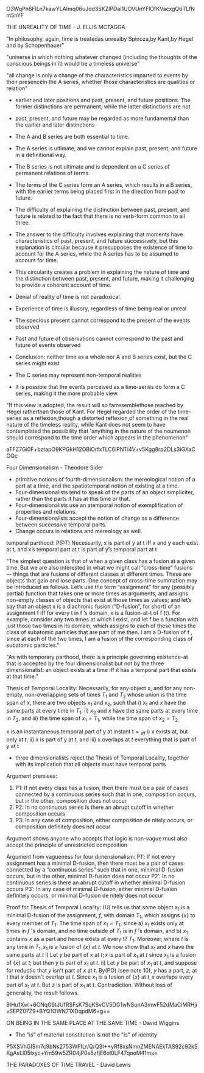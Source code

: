 O3WqPh6FILn7kawYLAImq06uJdd3SKZlPDaI1UOVUnYFlOfKVacxgQ6TLfNm5nYF

THE UNREALITY OF TIME - J. ELLIS MCTAGGA

"In philosophy, again, time is treatedas unrealby Spinoza,by Kant,by Hegel and by Schopenhauer"

"universe in which nothing whatever changed (including the thoughts of the conscious beings in it) would be a timeless universe"

"all change is only a change of the characteristics imparted to events by their presencein the A series, whether those characteristics are qualities or relation"

 - earlier and later positions and past, present, and future positions. The former distinctions are permanent, while the latter distinctions are not
 - past, present, and future may be regarded as more fundamental than the earlier and later distinctions

 - The A and B series are both essential to time.
 - The A series is ultimate, and we cannot explain past, present, and future in a definitional way.
 - The B series is not ultimate and is dependent on a C series of permanent relations of terms.
 - The terms of the C series form an A series, which results in a B series, with the earlier terms being placed first in the direction from past to future.

 - The difficulty of explaining the distinction between past, present, and future is related to the fact that there is no verb-form common to all three.
 - The answer to the difficulty involves explaining that moments have characteristics of past, present, and future successively, but this explanation is circular because it presupposes the existence of time to account for the A series, while the A series has to be assumed to account for time.
 - This circularity creates a problem in explaining the nature of time and the distinction between past, present, and future, making it challenging to provide a coherent account of time.

 - Denial of reality of time is not paradoxical
 - Experience of time is illusory, regardless of time being real or unreal
 - The specious present cannot correspond to the present of the events observed
 - Past and future of observations cannot correspond to the past and future of events observed
 - Conclusion: neither time as a whole nor A and B series exist, but the C series might exist
 - The C series may represent non-temporal realities
 - It is possible that the events perceived as a time-series do form a C series, making it the more probable view.

"If this view is adopted, the result will so farresemblethose reached by Hegel ratherthan those of Kant. For Hegel regarded the order of the time-series as a reflexion,though a distorted reflexion,of something in the real nature of the timeless reality, while Kant
does not seem to have contemplated the possibility that 'anything in the nature of the noumenon should correspond to the time order which appears in the phenomenon"

aTFZ7Gi0F+bztapO9KPGkH12OBiOrfxTLC6iPNTl4V+v5Kgg8rp2DLs3iGXaCOQc

Four Dimensionalism - Theodore Sider

 - primitive notions of fourth-dimensionalism: the mereological notion of a part at a time, and the spatiotemporal notion of existing at a time.
 - Four-dimensionalists tend to speak of the parts of an object simpliciter, rather than the parts it has at this time or that.
 - Four-dimensionalists use an atemporal notion of exemplification of properties and relations.
 - Four-dimensionalists accept the notion of change as a difference between successive temporal parts.
 - Change occurs in relations and mereology as well.

temporal parthood: P@T) Necessarily, x is part of y at t iff x and y each exist at t, and x’s temporal part at t is part of y’s temporal part at t

"The simplest question is that of when a given class has a fusion at a given time. But we are also interested in what we might call “cross-time” fusions — things that are fusions of different classes at different times. These are objects that gain and lose parts. One concept of cross-time summation may be introduced as follows. Let’s use the term “assignment” for any (possibly partial)
function that takes one or more times as arguments, and assigns non-empty classes of objects that exist at those times as values; and let’s say that an object x is a diachronic fusion (“D-fusion”, for short) of an assignment f iff for every t in
f ’s domain, x is a fusion-at-t of f (t). For example, consider any two times at which I exist, and let f be a function with just those two times in its domain, which assigns to each of these times the class of subatomic particles that are part of me then. I am a D-fusion of f , since at each of the two times, I am a fusion of the corresponding class of subatomic particles."

"As with temporary parthood, there is a principle governing existence-at that is accepted by the four dimensionalist but not by the three dimensionalist: an object exists at a time iff it has a temporal part that exists at that time."

Thesis of Temporal Locality: Necessarily, for any object $\mathrm{x}$, and for any non-empty, non-overlapping sets of times $T_1$ and $T_2$ whose union is the time span of $x$, there are two objects $\mathrm{x}_1$ and $\mathrm{x}_2$, such that i) $\mathrm{x}_1$ and $\mathrm{x}$ have the same parts at every time in $T_1$, ii) $x_2$ and $x$ have the same parts at every time in $T_2$, and iii) the time span of $x_1=T_1$, while the time span of $x_2=T_2$

$\mathrm{x}$ is an instantaneous temporal part of $\mathrm{y}$ at instant $\mathrm{t}={ }_{d f}$ i) $\mathrm{x}$ exists at, but only at $t$, ii) $\mathrm{x}$ is part of $\mathrm{y}$ at $t$, and iii) $\mathrm{x}$ overlaps at $t$ everything that is part of $\mathrm{y}$ at $\mathrm{t}$

 - three dimensionalists reject the Thesis of Temporal Locality, together with its implication that all objects must have temporal parts

Argument premises:

1. P1: If not every class has a fusion, then there must be a pair of cases connected by a continuous series such that in one, composition occurs, but in the other, composition does not occur
2. P2: In no continuous series is there an abrupt cutoff in whether composition occurs
3. P3: In any case of composition, either composition de nitely occurs, or composition definitely does not occur

Argument shows anyone who accepts that logic is non-vague must also accept the principle of unrestricted composition

Argument from vagueness for four dimensionalism:
P1′: If not every assignment has a minimal D-fusion, then there must be a pair of cases connected by a “continuous series” such that in one, minimal D-fusion occurs, but in the other, minimal D-fusion does not occur
P2′: In no continuous series is there an abrupt cutoff in whether minimal D-fusion occurs
P3′: In any case of minimal D-fusion, either minimal D-fusion definitely occurs, or minimal D-fusion de nitely does not occur

${}$ Proof for Thesis of Temporal Locality: $(\mathrm{U})$ tells us that some object $\mathrm{x}_1$ is a minimal $\mathrm{D}$-fusion of the assignment, $f$, with domain $T_1$, which assigns $\{x\}$ to every member of $T_1$. The time span of $x_1=T_1$, since a) $x_1$ exists only at times in $f$ 's domain, and no time outside of $T_1$ is in $f$ 's domain, and b) $x_1$ contains $x$ as a part and hence exists at every t? $T_1$. Moreover, where $t$ is any time in $T_1, x_1$ is a fusion of $\{x\}$ at $t$. We now show that $x_1$ and $x$ have the same parts at $t$ i) Let $y$ be part of $x$ at $t ; x$ is part of $x_1$ at $t$ since $x_1$ is a fusion of $\{x\}$ at $t$; but then $y$ is part of $x_1$ at $t$. ii) Let $y$ be part of $x_1$ at $t$, and suppose for reductio that $y$ isn't part of $x$ at $t$. $\mathrm{By}(\mathrm{PO})$ (see note 10$)$, $y$ has a part, $z$, at $t$ that $x$ doesn't overlap at $t$. Since $x_1$ is a fusion of $\{x\}$ at $t, x$ overlaps every part of $x_1$ at $t$. But $z$ is part of $\mathrm{x}_1$ at $\mathrm{t}$. Contradiction.
Without loss of generality, the result follows.

9lHu1Xwl+6CNqG9tJUfRSFsK7SqKSvCV5DG1wNSonA3mwF52dMaCiMRHjivSEPZ07Z9+BYQ1OWN71XDqpdM6+g==

ON BEING IN THE SAME PLACE AT THE SAME TIME - David Wiggins

 - The "is" of material constitution is not the "is" of identity

 P5XSVhGISm7c9bNs2753WPILr/QrQ3I++yRf8xsNmnZMENAEkTAS92c92kSKgAsLl05Ixyc+Ym59w5ZR04jP0e5zfjE6ol0LF47qooM41ms=

THE PARADOXES OF TIME TRAVEL - David Lewis


